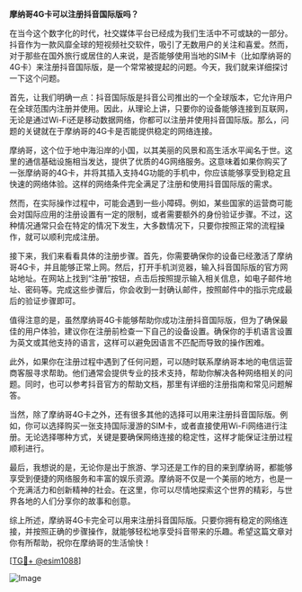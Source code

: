 **摩纳哥4G卡可以注册抖音国际版吗？**

在当今这个数字化的时代，社交媒体平台已经成为我们生活中不可或缺的一部分。抖音作为一款风靡全球的短视频社交软件，吸引了无数用户的关注和喜爱。然而，对于那些在国外旅行或居住的人来说，是否能够使用当地的SIM卡（比如摩纳哥的4G卡）来注册抖音国际版，是一个常常被提起的问题。今天，我们就来详细探讨一下这个问题。

首先，让我们明确一点：抖音国际版是抖音公司推出的一个全球版本，它允许用户在全球范围内注册并使用。因此，从理论上讲，只要你的设备能够连接到互联网，无论是通过Wi-Fi还是移动数据网络，你都可以注册并使用抖音国际版。那么，问题的关键就在于摩纳哥的4G卡是否能提供稳定的网络连接。

摩纳哥，这个位于地中海沿岸的小国，以其美丽的风景和高生活水平闻名于世。这里的通信基础设施相当发达，提供了优质的4G网络服务。这意味着如果你购买了一张摩纳哥的4G卡，并将其插入支持4G功能的手机中，你应该能够享受到稳定且快速的网络体验。这样的网络条件完全满足了注册和使用抖音国际版的需求。

然而，在实际操作过程中，可能会遇到一些小障碍。例如，某些国家的运营商可能会对国际应用的注册设置有一定的限制，或者需要额外的身份验证步骤。不过，这种情况通常只会在特定的情况下发生，大多数情况下，只要你按照正常的流程操作，就可以顺利完成注册。

接下来，我们来看看具体的注册步骤。首先，你需要确保你的设备已经激活了摩纳哥4G卡，并且能够正常上网。然后，打开手机浏览器，输入抖音国际版的官方网站地址。在网站上找到“注册”按钮，点击后按照提示输入相关信息，如电子邮件地址、密码等。完成这些步骤后，你会收到一封确认邮件，按照邮件中的指示完成最后的验证步骤即可。

值得注意的是，虽然摩纳哥4G卡能够帮助你成功注册抖音国际版，但为了确保最佳的用户体验，建议你在注册前检查一下自己的设备设置。确保你的手机语言设置为英文或其他支持的语言，这样可以避免因语言不匹配而导致的操作困难。

此外，如果你在注册过程中遇到了任何问题，可以随时联系摩纳哥本地的电信运营商客服寻求帮助。他们通常会提供专业的技术支持，帮助你解决各种网络相关的问题。同时，也可以参考抖音官方的帮助文档，那里有详细的注册指南和常见问题解答。

当然，除了摩纳哥4G卡之外，还有很多其他的选择可以用来注册抖音国际版。例如，你可以选择购买一张支持国际漫游的SIM卡，或者直接使用Wi-Fi网络进行注册。无论选择哪种方式，关键是要确保网络连接的稳定性，这样才能保证注册过程顺利进行。

最后，我想说的是，无论你是出于旅游、学习还是工作的目的来到摩纳哥，都能够享受到便捷的网络服务和丰富的娱乐资源。摩纳哥不仅是一个美丽的地方，也是一个充满活力和创新精神的社会。在这里，你可以尽情地探索这个世界的精彩，与世界各地的人们分享你的故事和创意。

综上所述，摩纳哥4G卡完全可以用来注册抖音国际版。只要你拥有稳定的网络连接，并按照正确的步骤操作，就能够轻松地享受抖音带来的乐趣。希望这篇文章对你有所帮助，祝你在摩纳哥的生活愉快！

[[TG💪+ @esim1088](https://t.me/s/esim1088)]

![Image](https://i.postimg.cc/4NQfJmqS/Snipaste-2025-05-13-00-14-12.png)